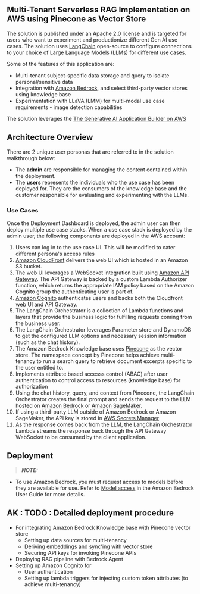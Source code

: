 ## Multi-Tenant Serverless RAG Implementation on AWS using Pinecone as Vector Store

The solution is published under an Apache 2.0 license and is targeted for users who want to experiment and productionize different Gen AI use cases. The solution uses [LangChain](https://www.langchain.com/) open-source to configure connections to your choice of Large Language Models (LLMs) for different use cases. 

Some of the features of this application are:

-   Multi-tenant subject-specific data storage and query to isolate personal/sensitive data
-   Integration with [Amazon Bedrock](https://aws.amazon.com/bedrock/), and select third-party vector stores using knowledge base
-   Experimentation with LLaVA (LMM) for multi-modal use case requirements - image detection capabilities

The solution leverages the [The Generative AI Application Builder on AWS](https://docs.aws.amazon.com/solutions/latest/generative-ai-application-builder-on-aws/overview.html)

## Architecture Overview

There are 2 unique user personas that are referred to in the solution walkthrough below:

-   The **admin** are responsible for managing the content contained within the deployment.
-   The **users** represents the individuals who the use case has been deployed for. They are the consumers of the knowledge base and the customer responsible for evaluating and experimenting with the LLMs.
    
### Use Cases

Once the Deployment Dashboard is deployed, the admin user can then deploy multiple use case stacks. When a use case stack is deployed by the admin user, the following components are deployed in the AWS account:

1. Users can log in to the use case UI. This will be modified to cater different persona's access rules
2. [Amazon CloudFront](http://aws.amazon.com/cloudfront/) delivers the web UI which is hosted in an Amazon S3 bucket.
3. The web UI leverages a WebSocket integration built using [Amazon API Gateway](https://aws.amazon.com/api-gateway/). The API Gateway is backed by a custom Lambda Authorizer function, which returns the appropriate IAM policy based on the Amazon Cognito group the authenticating user is part of.
4. [Amazon Cognito](https://aws.amazon.com/cognito/) authenticates users and backs both the Cloudfront web UI and API Gateway.
5. The LangChain Orchestrator is a collection of Lambda functions and layers that provide the business logic for fulfilling requests coming from the business user.
6. The LangChain Orchestrator leverages Parameter store and DynamoDB to get the configured LLM options and necessary session information (such as the chat history).
7. The Amazon Bedrock Knowledge base uses [Pinecone](https://www.pinecone.io/) as the vector store. The namespace concept by Pinecone helps achieve multi-tenancy to run a search query to retrieve document excerpts specific to the user entitled to.
8. Implements attribute based accesss control (ABAC) after user authentication to control access to resources (knowledge base) for authorization
9. Using the chat history, query, and context from Pinecone, the LangChain Orchestrator creates the final prompt and sends the request to the LLM hosted on [Amazon Bedrock](https://aws.amazon.com/bedrock/) or [Amazon SageMaker](https://aws.amazon.com/sagemaker/).
10. If using a third-party LLM outside of Amazon Bedrock or Amazon SageMaker, the API key is stored in [AWS Secrets Manager](https://aws.amazon.com/secrets-manager/)
11. As the response comes back from the LLM, the LangChain Orchestrator Lambda streams the response back through the API Gateway WebSocket to be consumed by the client application.

## Deployment

> **_NOTE:_**

-   To use Amazon Bedrock, you must request access to models before they are available for use. Refer to [Model access](https://docs.aws.amazon.com/bedrock/latest/userguide/model-access.html) in the Amazon Bedrock User Guide for more details.

## AK : TODO : Detailed deployment procedure
 - For integrating Amazon Bedrock Knowledge base with Pinecone vector store
     - Setting up data sources for multi-tenancy
     - Deriving embeddings and sync'ing with vector store
     - Securing API keys for invoking Pinecone APIs
 - Deploying RAG pipeline with Bedrock Agent
 - Setting up Amazon Cognito for
     - User authentication
     - Setting up lambda triggers for injecting custom token attributes (to achieve multi-tenancy)
